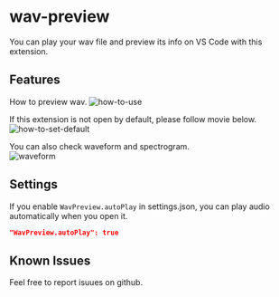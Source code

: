 # wav-preview 

You can play your wav file and preview its info on VS Code with this extension.  

## Features

How to preview wav.
![how-to-use](https://github.com/sukumo28/wav-preview/blob/main/images/how-to-use.gif?raw=true)

If this extension is not open by default, please follow movie below.
![how-to-set-default](https://github.com/sukumo28/wav-preview/blob/main/images/how-to-set-default.gif?raw=true)  

You can also check waveform and spectrogram.  
![waveform](https://github.com/sukumo28/wav-preview/blob/main/images/waveform.png?raw=true)

## Settings  
If you enable `WavPreview.autoPlay` in settings.json, you can play audio automatically when you open it.  
```json
"WavPreview.autoPlay": true
```

## Known Issues

Feel free to report isuues on github.  
